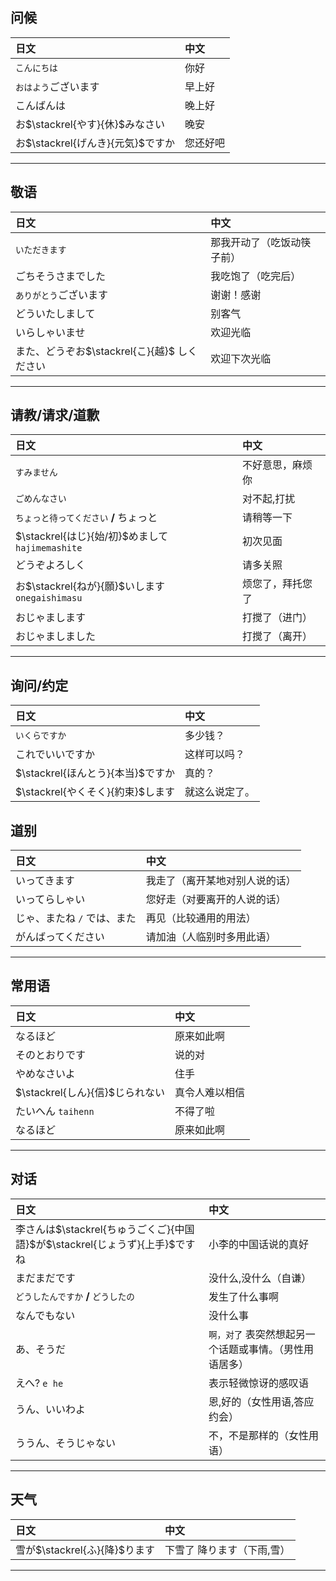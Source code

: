 ## 问候
日文|中文
:--|:--
`こんにちは`|你好
`おはよう`ございます|早上好
こんばんは|晚上好
お$\stackrel{やす}{休}$みなさい|晚安
お$\stackrel{げんき}{元気}$ですか|您还好吧


---
## 敬语
日文|中文
:--|:--
`いただきます`|那我开动了（吃饭动筷子前） 
ごちそうさまでした|我吃饱了（吃完后） 
`ありがとう`ございます|谢谢！感谢
どういたしまして| 别客气
いらしゃいませ|  欢迎光临
また、どうぞお$\stackrel{こ}{越}$ しください|  欢迎下次光临




---
## 请教/请求/道歉
日文|中文
:--|:--
`すみません`|不好意思，麻烦你
`ごめんなさい`|对不起,打扰
`ちょっと待ってください` **/** ちょっと|请稍等一下
$\stackrel{はじ}{始/初}$めまして `hajimemashite` | 初次见面
どうぞよろしく  | 请多关照
お$\stackrel{ねが}{願}$いします `onegaishimasu` | 烦您了，拜托您了
おじゃまします|打搅了（进门）
おじゃましました|打搅了（离开）


---

## 询问/约定
日文|中文
:--|:--
`いくらですか`|多少钱？
これでいいですか|这样可以吗？ 
$\stackrel{ほんとう}{本当}$ですか|真的？ 
$\stackrel{やくそく}{約束}$します|就这么说定了。


## 道别
日文|中文
:--|:--
いってきます | 我走了（离开某地对别人说的话）
いってらしゃい | 您好走（对要离开的人说的话） 
じゃ、またね `/` では、また | 再见（比较通用的用法）
がんばってください | 请加油（人临别时多用此语） 



---
## 常用语
日文|中文
:--|:--
なるほど | 原来如此啊
そのとおりです | 说的对
やめなさいよ | 住手
$\stackrel{しん}{信}$じられない|真令人难以相信
たいへん `taihenn` | 不得了啦
なるほど| 原来如此啊


---

## 对话
日文|中文
:--|:--
李さんは$\stackrel{ちゅうごくご}{中国語}$が$\stackrel{じょうず}{上手}$ですね|小李的中国话说的真好
まだまだです|没什么,没什么（自谦）
`どうしたんですか` **/** `どうしたの`|发生了什么事啊
なんでもない|没什么事
あ、そうだ| `啊，对了` 表突然想起另一个话题或事情。（男性用语居多）
えへ? `e he`| 表示轻微惊讶的感叹语
うん、いいわよ | 恩,好的（女性用语,答应约会）
ううん、そうじゃない| 不，不是那样的（女性用语） 




---

## 天气
日文|中文
:--|:--
雪が$\stackrel{ふ}{降}$ります|下雪了 降ります（下雨,雪）


---
